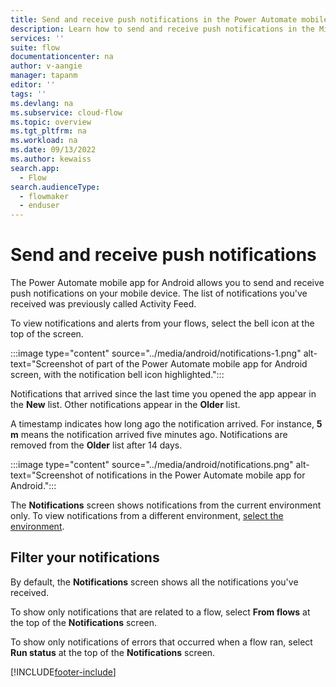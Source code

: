 ```yaml
---
title: Send and receive push notifications in the Power Automate mobile app for Android
description: Learn how to send and receive push notifications in the Microsoft Power Automate mobile app for Android.
services: ''
suite: flow
documentationcenter: na
author: v-aangie
manager: tapanm
editor: ''
tags: ''
ms.devlang: na
ms.subservice: cloud-flow
ms.topic: overview
ms.tgt_pltfrm: na
ms.workload: na
ms.date: 09/13/2022
ms.author: kewaiss
search.app: 
  - Flow
search.audienceType: 
  - flowmaker
  - enduser
---
```


# Send and receive push notifications
<!--QUESTION: This article doesn't cover how to SEND notifications. Should it? Or should the title be changed?-->

The Power Automate mobile app for Android allows you to send and receive push notifications on your mobile device.  The list of notifications you've received was previously called Activity Feed.

To view notifications and alerts from your flows, select the bell icon at the top of the screen.

:::image type="content" source="../media/android/notifications-1.png" alt-text="Screenshot of part of the Power Automate mobile app for Android screen, with the notification bell icon highlighted.":::

Notifications that arrived since the last time you opened the app appear in the **New** list. Other notifications appear in the **Older** list.

A timestamp indicates how long ago the notification arrived. For instance, **5 m** means the notification arrived five minutes ago. Notifications are removed from the **Older** list after 14 days.

:::image type="content" source="../media/android/notifications.png" alt-text="Screenshot of notifications in the Power Automate mobile app for Android.":::

The **Notifications** screen shows notifications from the current environment only. To view notifications from a different environment, [select the environment](overview-mobile.md#change-environments).

## Filter your notifications

By default, the **Notifications** screen shows all the notifications you've received.

To show only notifications that are related to a flow, select **From flows** at the top of the **Notifications** screen.

To show only notifications of errors that occurred when a flow ran, select **Run status** at the top of the **Notifications** screen.

[!INCLUDE[footer-include](../includes/footer-banner.md)]
